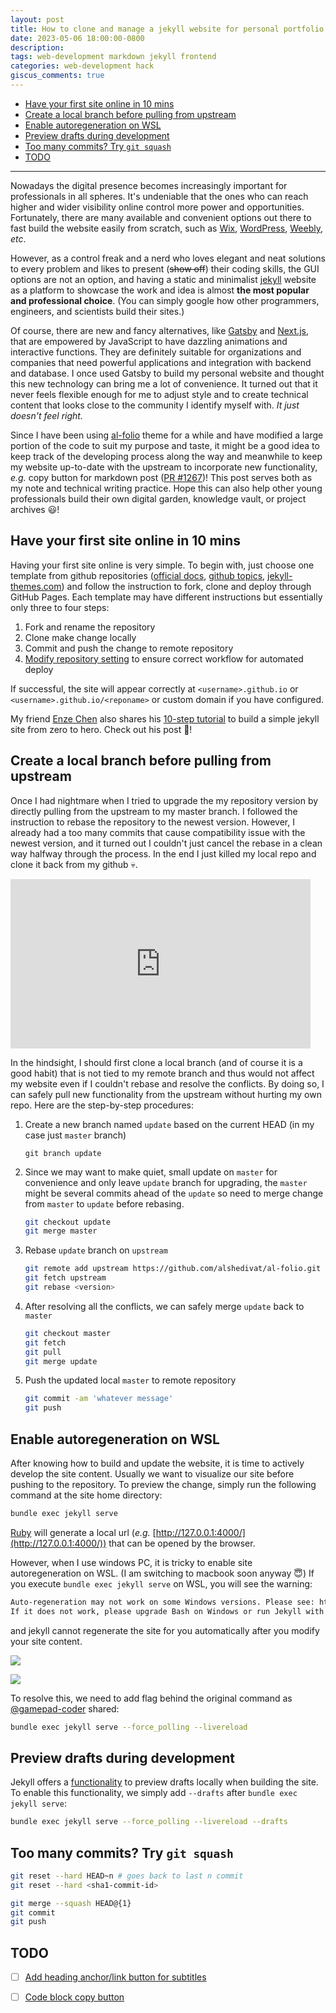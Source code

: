 ```yaml
---
layout: post
title: How to clone and manage a jekyll website for personal portfolio and blog
date: 2023-05-06 18:00:00-0800
description: 
tags: web-development markdown jekyll frontend
categories: web-development hack
giscus_comments: true
---
```


- [Have your first site online in 10 mins](#have-your-first-site-online-in-10-mins)
- [Create a local branch before pulling from upstream](#create-a-local-branch-before-pulling-from-upstream)
- [Enable autoregeneration on WSL](#enable-autoregeneration-on-wsl)
- [Preview drafts during development](#preview-drafts-during-development)
- [Too many commits? Try `git squash`](#too-many-commits-try-git-squash)
- [TODO](#todo)

---

Nowadays the digital presence becomes increasingly important for professionals in all spheres. It's undeniable that the ones who can reach higher and wider visibility online control more power and opportunities. Fortunately, there are many available and convenient options out there to fast build the website easily from scratch, such as [Wix](https://www.wix.com/), [WordPress](https://wordpress.com/), [Weebly](https://www.weebly.com/), *etc*. 

However, as a control freak and a nerd who loves elegant and neat solutions to every problem and likes to present (~~show off~~) their coding skills, the GUI options are not an option, and having a static and minimalist [jekyll](https://jekyllrb.com/) website as a platform to showcase the work and idea is almost **the most popular and professional choice**. (You can simply google how other programmers, engineers, and scientists build their sites.)

Of course, there are new and fancy alternatives, like [Gatsby](https://www.gatsbyjs.com/) and [Next.js](https://nextjs.org/), that are empowered by JavaScript to have dazzling animations and interactive functions. They are definitely suitable for organizations and companies that need powerful applications and integration with backend and database. I once used Gatsby to build my personal website and thought this new technology can bring me a lot of convenience. It turned out that it never feels flexible enough for me to adjust style and to create technical content that looks close to the community I identify myself with. *It just doesn't feel right.* 

Since I have been using [al-folio](https://github.com/alshedivat/al-folio) theme for a while and have modified a large portion of the code to suit my purpose and taste, it might be a good idea to keep track of the developing process along the way and meanwhile to keep my website up-to-date with the upstream to incorporate new functionality, _e.g._ copy button for markdown post ([PR #1267](https://github.com/alshedivat/al-folio/pull/1267))! This post serves both as my note and technical writing practice. Hope this can also help other young professionals build their own digital garden, knowledge vault, or project archives 😃!

## Have your first site online in 10 mins

Having your first site online is very simple. To begin with, just choose one template from github repositories ([official docs](https://jekyllrb.com/docs/themes/), [github topics](https://github.com/topics/jekyll-theme), [jekyll-themes.com](https://jekyll-themes.com/)) and follow the instruction to fork, clone and deploy through GitHub Pages. Each template may have different instructions but essentially only three to four steps:

1. Fork and rename the repository
2. Clone make change locally
3. Commit and push the change to remote repository
4. [Modify repository setting](https://docs.github.com/en/pages/getting-started-with-github-pages/configuring-a-publishing-source-for-your-github-pages-site) to ensure correct workflow for automated deploy

If successful, the site will appear correctly at `<username>.github.io` or `<username>.github.io/<reponame>` or custom domain if you have configured. 

My friend [Enze Chen](https://enze-chen.github.io/) also shares his [10-step tutorial](https://enze-chen.github.io/website) to build a simple jekyll site from zero to hero. Check out his post 🙌!

## Create a local branch before pulling from upstream

Once I had nightmare when I tried to upgrade the my repository version by directly pulling from the upstream to my master branch. I followed the instruction to rebase the repository to the newest version. However, I already had a too many commits that cause compatibility issue with the newest version, and it turned out I couldn't just cancel the rebase in a clean way halfway through the process. In the end I just killed my local repo and clone it back from my github 💀.

<iframe src="https://giphy.com/embed/wloGlwOXKijy8" width="480" height="271" frameBorder="0" class="giphy-embed" allowFullScreen></iframe>

In the hindsight, I should first clone a local branch (and of course it is a good habit) that is not tied to my remote branch and thus would not affect my website even if I couldn't rebase and resolve the conflicts. By doing so, I can safely pull new functionality from the upstream without hurting my own repo. Here are the step-by-step procedures:

1. Create a new branch named `update` based on the current HEAD (in my case just `master` branch) 
    
    ```shell
    git branch update
    ```

2. Since we may want to make quiet, small update on `master` for convenience and only leave `update` branch for upgrading, the `master` might be several commits ahead of the `update` so need to merge change from `master` to `update` before rebasing. 

    ```bash
    git checkout update
    git merge master
    ```

3. Rebase `update` branch on `upstream`

    ```bash
    git remote add upstream https://github.com/alshedivat/al-folio.git
    git fetch upstream
    git rebase <version>
    ```

4. After resolving all the conflicts, we can safely merge `update` back to `master`

    ```bash
    git checkout master
    git fetch 
    git pull
    git merge update
    ```

5. Push the updated local `master` to remote repository

    ```bash
    git commit -am 'whatever message'
    git push
    ```

## Enable autoregeneration on WSL 

After knowing how to build and update the website, it is time to actively develop the site content. Usually we want to visualize our site before pushing to the repository. To preview the change, simply run the following command at the site home directory: 

```bash
bundle exec jekyll serve
```

[Ruby](https://www.ruby-lang.org/en/) will generate a local url (*e.g.* [http://127.0.0.1:4000/](http://127.0.0.1:4000/)) that can be opened by the browser. 

However, when I use windows PC, it is tricky to enable site autoregeneration on WSL. (I am switching to macbook soon anyway 😇) If you execute `bundle exec jekyll serve` on WSL, you will see the warning: 

```bash
Auto-regeneration may not work on some Windows versions. Please see: https://github.com/Microsoft/BashOnWindows/issues/216
If it does not work, please upgrade Bash on Windows or run Jekyll with --no-watch.
```

and jekyll cannot regenerate the site for you automatically after you modify your site content. 

![](../../../assets/post/2023-05-06-18-37-32.png)

![](../../../assets/post/2023-05-06-18-55-14.png)

To resolve this, we need to add flag behind the original command as [@gamepad-coder](https://github.com/microsoft/WSL/issues/216#issuecomment-756424551) shared: 

```bash
bundle exec jekyll serve --force_polling --livereload
```

## Preview drafts during development

Jekyll offers a [functionality](https://jekyllrb.com/docs/posts/#drafts) to preview drafts locally when building the site. To enable this functionality, we simply add `--drafts` after `bundle exec jekyll serve`: 

```bash
bundle exec jekyll serve --force_polling --livereload --drafts
```

## Too many commits? Try `git squash`

```bash
git reset --hard HEAD~n # goes back to last n commit
git reset --hard <sha1-commit-id>
```

```bash
git merge --squash HEAD@{1}
git commit
git push
```

## TODO

- [ ] [Add heading anchor/link button for subtitles](https://blog.briandrupieski.com/generate-anchors-in-jekyll-blog-post)
- [ ] [Code block copy button]()


